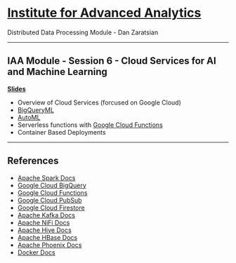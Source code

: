 # [Institute for Advanced Analytics](https://analytics.ncsu.edu/)
Distributed Data Processing Module - Dan Zaratsian

-----------------
## IAA Module - Session 6 - Cloud Services for AI and Machine Learning

[**Slides**](https://docs.google.com/presentation/d/1japBzNy7__ryVESQB05hmjKphU6QRqQ79hWWeFLDvGA/edit?usp=sharing)

* Overview of Cloud Services (forcused on Google Cloud)
* [BigQueryML](https://cloud.google.com/bigquery-ml/docs/introduction)
* [AutoML](https://cloud.google.com/automl)
* Serverless functions with [Google Cloud Functions](https://cloud.google.com/functions)
* Container Based Deployments

-----------------

## References
* [Apache Spark Docs](https://spark.apache.org/docs/latest/)
* [Google Cloud BigQuery](https://cloud.google.com/bigquery/what-is-bigquery)
* [Google Cloud Functions](https://cloud.google.com/functions/docs/writing)
* [Google Cloud PubSub](https://cloud.google.com/pubsub/docs/concepts)
* [Google Cloud Firestore](https://cloud.google.com/firestore/docs)
* [Apache Kafka Docs](https://kafka.apache.org/20/documentation.html)
* [Apache NiFi Docs](https://nifi.apache.org/docs.html)
* [Apache Hive Docs](https://cwiki.apache.org/confluence/display/Hive/GettingStarted)
* [Apache HBase Docs](https://hbase.apache.org/book.html)
* [Apache Phoenix Docs](https://phoenix.apache.org/)
* [Docker Docs](https://docs.docker.com/)
